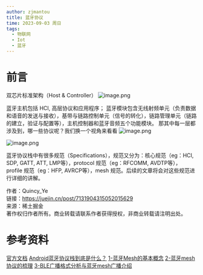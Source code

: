 ```yaml
---
author: zjmantou
title: 蓝牙协议
time: 2023-09-03 周日
tags:
  - 物联网
  - Iot
  - 蓝牙
---
```

# 前言

双芯片标准架构（Host & Controller）
![image.png](https://zjmantou-drawingbed.oss-cn-hangzhou.aliyuncs.com/picture/202309031623054.png)

蓝牙主机包括 HCI, 高层协议和应用程序；
蓝牙模块包含无线射频单元（负责数据和语音的发送与接收），基带与链路控制单元（信号的转化），链路管理单元（链路的建立，验证与配置等），主机控制器和蓝牙音频五个功能模块。
那其中每一层都涉及到，哪一些协议呢？我们换一个视角来看看
![image.png](https://zjmantou-drawingbed.oss-cn-hangzhou.aliyuncs.com/picture/202309031624203.png)

![image.png](https://zjmantou-drawingbed.oss-cn-hangzhou.aliyuncs.com/picture/202309031624641.png)

蓝牙协议栈中有很多规范（Specifications），规范又分为：核心规范（eg：HCI, SDP, GATT, ATT, LMP等），protocol 规范（eg：RFCOMM, AVDTP等），profile 规范（eg：HFP, AVRCP等），mesh 规范。后续的文章将会对这些规范进行详细的讲解。

  

作者：Quincy_Ye  
链接：https://juejin.cn/post/7131904315052015629  
来源：稀土掘金  
著作权归作者所有。商业转载请联系作者获得授权，非商业转载请注明出处。





# 参考资料
[官方文档](https://www.bluetooth.com/specifications/specs/core-specification-5-3/)
[Android蓝牙协议栈到底是什么？](https://juejin.cn/post/7131904315052015629)
[1-蓝牙Mesh的基本概念](https://juejin.cn/post/7089379175760396325?searchId=2023090316060600E49047E60B7457C190)
[2-蓝牙mesh协议的梳理](https://juejin.cn/post/7099091564370083876?searchId=2023090316060600E49047E60B7457C190)
[3-BLE广播格式分析与蓝牙mesh广播介绍](https://juejin.cn/post/7100507439891480584)